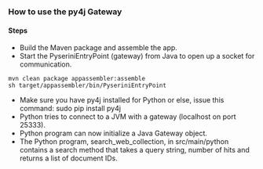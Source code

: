 ### How to use the py4j Gateway

#### Steps
- Build the Maven package and assemble the app.
- Start the PyseriniEntryPoint (gateway) from Java to open up a socket for communication.
```
mvn clean package appassembler:assemble
sh target/appassembler/bin/PyseriniEntryPoint
```
- Make sure you have py4j installed for Python or else, issue this command: sudo pip install py4j
- Python tries to connect to a JVM with a gateway (localhost on port 25333).
- Python program can now initialize a Java Gateway object.
- The Python program, search_web_collection, in src/main/python contains a search method that takes a
query string, number of hits and returns a list of document IDs.
